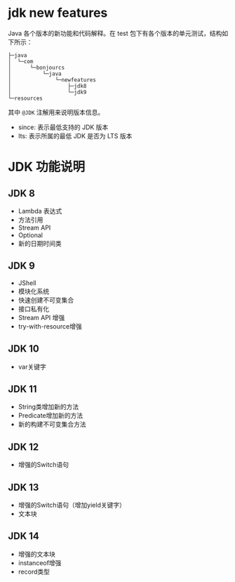 # jdk new features

Java 各个版本的新功能和代码解释。在 test 包下有各个版本的单元测试，结构如下所示：

```text
├─java
│  └─com
│      └─bonjourcs
│          └─java
│              └─newfeatures
│                  ├─jdk8
│                  └─jdk9
└─resources
```

其中 `@JDK` 注解用来说明版本信息。

- since: 表示最低支持的 JDK 版本
- lts: 表示所属的最低 JDK 是否为 LTS 版本

# JDK 功能说明

## JDK 8

- Lambda 表达式
- 方法引用
- Stream API
- Optional
- 新的日期时间类

## JDK 9

- JShell
- 模块化系统
- 快速创建不可变集合
- 接口私有化
- Stream API 增强
- try-with-resource增强

## JDK 10

- var关键字

## JDK 11

- String类增加新的方法
- Predicate增加新的方法
- 新的构建不可变集合方法

## JDK 12

- 增强的Switch语句

## JDK 13

- 增强的Switch语句（增加yield关键字）
- 文本块

## JDK 14

- 增强的文本块
- instanceof增强
- record类型